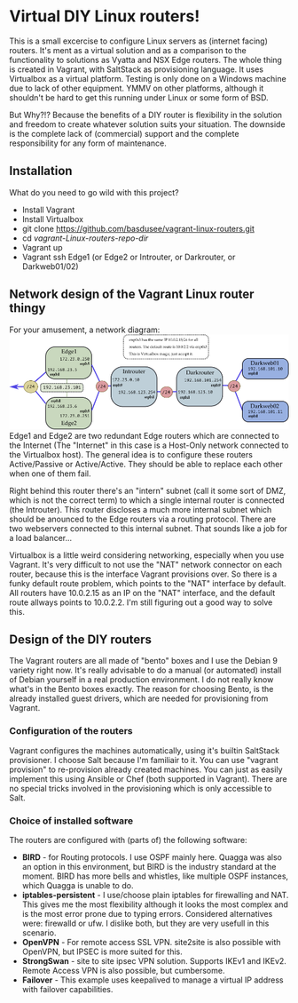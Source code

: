 # Virtual DIY Linux routers!
This is a small excercise to configure Linux servers as (internet facing) routers.
It's ment as a virtual solution and as a comparison to the functionality to solutions as Vyatta and NSX Edge routers.
The whole thing is created in Vagrant, with SaltStack as provisioning language. It uses Virtualbox as a virtual platform.
Testing is only done on a Windows machine due to lack of other equipment. YMMV on other platforms, although it shouldn't be hard to get this running under Linux or some form of BSD.

But Why?!? Because the benefits of a DIY router is flexibility in the solution and freedom to create whatever solution suits your situation. 
The downside is the complete lack of (commercial) support and the complete responsibility for any form of maintenance.

## Installation
What do you need to go wild with this project?
* Install Vagrant
* Install Virtualbox
* git clone https://github.com/basdusee/vagrant-linux-routers.git
* cd *vagrant-Linux-routers-repo-dir*
* Vagrant up
* Vagrant ssh Edge1 (or Edge2 or Introuter, or Darkrouter, or Darkweb01/02)

## Network design of the Vagrant Linux router thingy
For your amusement, a network diagram:
![Networkdesign](./documentation/networkdesign.png)
Edge1 and Edge2 are two redundant Edge routers which are connected to the  Internet (The "Internet" in this case is a Host-Only network connected to the Virtualbox host). The general idea is to configure these routers Active/Passive or Active/Active. They should be able to replace each other when one of them fail.

Right behind this router there's an "intern" subnet (call it some sort of DMZ, which is not the correct term) to which a single internal router is connected (the Introuter). This router discloses a much more internal subnet which should be anounced to the Edge routers via a routing protocol. There are two webservers connected to this internal subnet. That sounds like a job for a load balancer...

Virtualbox is a little weird considering networking, especially when you use Vagrant. It's very difficult to not use the "NAT" network connector on each router, because this is the interface Vagrant provisions over. So there is a funky default route problem, which points to the "NAT" interface by default. All routers have 10.0.2.15 as an IP on the "NAT" interface, and the default route allways points to 10.0.2.2. I'm still figuring out a good way to solve this.

## Design of the DIY routers
The Vagrant routers are all made of "bento" boxes and I use the Debian 9 variety right now. It's really advisable to do a manual (or automated) install of Debian yourself in a real production environment. I do not really know what's in the Bento boxes exactly. The reason for choosing Bento, is the already installed guest drivers, which are needed for provisioning from Vagrant.

### Configuration of the routers
Vagrant configures the machines automatically, using it's builtin SaltStack provisioner. I choose Salt because I'm familiair to it. You can use "vagrant provision" to re-provision already created machines.
You can just as easily implement this using Ansible or Chef (both supported in Vagrant). There are no special tricks involved in the provisioning which is only accessible to Salt.

### Choice of installed software
The routers are configured with (parts of) the following software:
* **BIRD** - for Routing protocols. I use OSPF mainly here. Quagga was also an option in this environment, but BIRD is the industry standard at the moment. BIRD has more bells and whistles, like multiple OSPF instances, which Quagga is unable to do.
* **iptables-persistent** - I use/choose plain iptables for firewalling and NAT. This gives me the most flexibility although it looks the most complex and is the most error prone due to typing errors. Considered alternatives were: firewalld or ufw. I dislike both, but they are very usefull in this scenario.
* **OpenVPN** - For remote access SSL VPN. site2site is also possible with OpenVPN, but IPSEC is more suited for this.
* **StrongSwan** - site to site ipsec VPN solution. Supports IKEv1 and IKEv2. Remote Access VPN is also possible, but cumbersome. 
* **Failover** - This example uses keepalived to manage a virtual IP address with failover capabilities. 
